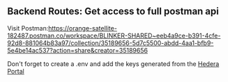 ## Backend Routes: Get access to full postman api

Visit Postman:https://orange-satellite-182487.postman.co/workspace/BLINKER-SHARED~eeb4a9ce-b391-4cfe-92d8-881064b83a97/collection/35189656-5d7c5500-abdd-4aa1-bfb9-5e4be14ac537?action=share&creator=35189656

Don't forget to create a .env and add the keys generated from the [Hedera Portal](https://portal.hedera.com/dashboard)
